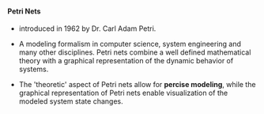 #### Petri Nets

- introduced in 1962 by Dr. Carl Adam Petri.

- A modeling formalism in computer science, system engineering and many other disciplines. Petri nets combine a well defined mathematical theory with a graphical representation of the dynamic behavior of systems.
- The 'theoretic' aspect of Petri nets allow for **percise modeling**, while the graphical
  representation of Petri nets enable visualization of the modeled system state changes.
